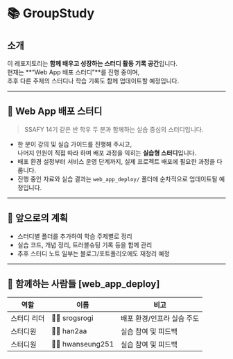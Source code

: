 # 📚 GroupStudy

## 소개
이 레포지토리는 **함께 배우고 성장하는 스터디 활동 기록 공간**입니다.  
현재는 **“Web App 배포 스터디”**를 진행 중이며,  
추후 다른 주제의 스터디나 학습 기록도 함께 업데이트할 예정입니다.

---

## 🚀 Web App 배포 스터디
> SSAFY 14기 같은 반 학우 두 분과 함께하는 실습 중심의 스터디입니다.

- 한 분이 강의 및 실습 가이드를 진행해 주시고,  
  나머지 인원이 직접 따라 하며 배포 과정을 익히는 **실습형 스터디**입니다.  
- 배포 환경 설정부터 서비스 운영 단계까지, 실제 프로젝트 배포에 필요한 과정을 다룹니다.  
- 진행 중인 자료와 실습 결과는 `web_app_deploy/` 폴더에 순차적으로 업데이트될 예정입니다.

---

## 🧩 앞으로의 계획
- 스터디별 폴더를 추가하여 학습 주제별로 정리  
- 실습 코드, 개념 정리, 트러블슈팅 기록 등을 함께 관리  
- 추후 스터디 노트 일부는 블로그/포트폴리오에도 재정리 예정  

---

## 🤝 함께하는 사람들 [web_app_deploy]
| 역할 | 이름 | 비고 |
|------|------|------|
| 스터디 리더 | 🧑‍🏫	srogsrogi | 배포 환경/인프라 실습 주도 |
| 스터디원 | 👩‍💻 han2aa | 실습 참여 및 피드백 |
| 스터디원 | 👩‍💻 hwanseung251 | 실습 참여 및 피드백 |